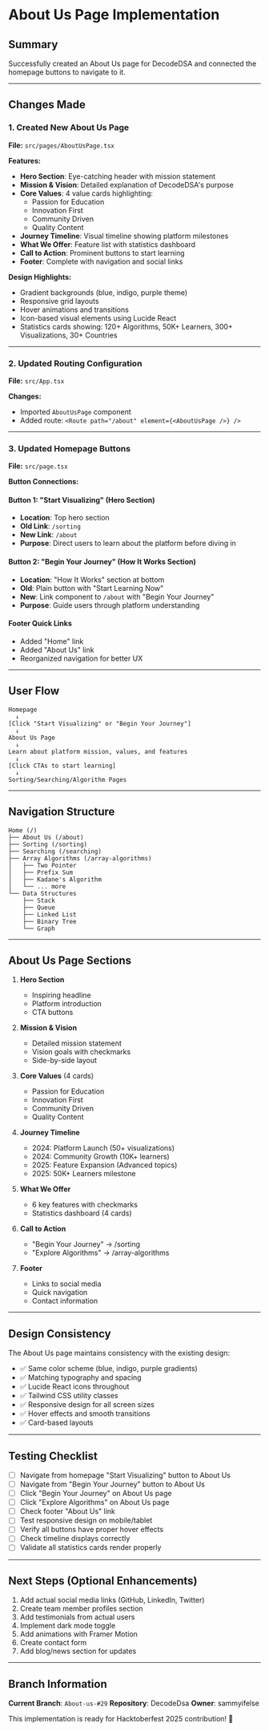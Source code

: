 # About Us Page Implementation

## Summary
Successfully created an About Us page for DecodeDSA and connected the homepage buttons to navigate to it.

---

## Changes Made

### 1. Created New About Us Page
**File:** `src/pages/AboutUsPage.tsx`

**Features:**
- **Hero Section**: Eye-catching header with mission statement
- **Mission & Vision**: Detailed explanation of DecodeDSA's purpose
- **Core Values**: 4 value cards highlighting:
  - Passion for Education
  - Innovation First
  - Community Driven
  - Quality Content
- **Journey Timeline**: Visual timeline showing platform milestones
- **What We Offer**: Feature list with statistics dashboard
- **Call to Action**: Prominent buttons to start learning
- **Footer**: Complete with navigation and social links

**Design Highlights:**
- Gradient backgrounds (blue, indigo, purple theme)
- Responsive grid layouts
- Hover animations and transitions
- Icon-based visual elements using Lucide React
- Statistics cards showing: 120+ Algorithms, 50K+ Learners, 300+ Visualizations, 30+ Countries

---

### 2. Updated Routing Configuration
**File:** `src/App.tsx`

**Changes:**
- Imported `AboutUsPage` component
- Added route: `<Route path="/about" element={<AboutUsPage />} />`

---

### 3. Updated Homepage Buttons
**File:** `src/page.tsx`

**Button Connections:**

#### Button 1: "Start Visualizing" (Hero Section)
- **Location**: Top hero section
- **Old Link**: `/sorting`
- **New Link**: `/about`
- **Purpose**: Direct users to learn about the platform before diving in

#### Button 2: "Begin Your Journey" (How It Works Section)
- **Location**: "How It Works" section at bottom
- **Old**: Plain button with "Start Learning Now"
- **New**: Link component to `/about` with "Begin Your Journey"
- **Purpose**: Guide users through platform understanding

#### Footer Quick Links
- Added "Home" link
- Added "About Us" link
- Reorganized navigation for better UX

---

## User Flow

```
Homepage
  ↓
[Click "Start Visualizing" or "Begin Your Journey"]
  ↓
About Us Page
  ↓
Learn about platform mission, values, and features
  ↓
[Click CTAs to start learning]
  ↓
Sorting/Searching/Algorithm Pages
```

---

## Navigation Structure

```
Home (/)
├── About Us (/about)
├── Sorting (/sorting)
├── Searching (/searching)
├── Array Algorithms (/array-algorithms)
│   ├── Two Pointer
│   ├── Prefix Sum
│   ├── Kadane's Algorithm
│   └── ... more
└── Data Structures
    ├── Stack
    ├── Queue
    ├── Linked List
    ├── Binary Tree
    └── Graph
```

---

## About Us Page Sections

1. **Hero Section**
   - Inspiring headline
   - Platform introduction
   - CTA buttons

2. **Mission & Vision**
   - Detailed mission statement
   - Vision goals with checkmarks
   - Side-by-side layout

3. **Core Values** (4 cards)
   - Passion for Education
   - Innovation First
   - Community Driven
   - Quality Content

4. **Journey Timeline**
   - 2024: Platform Launch (50+ visualizations)
   - 2024: Community Growth (10K+ learners)
   - 2025: Feature Expansion (Advanced topics)
   - 2025: 50K+ Learners milestone

5. **What We Offer**
   - 6 key features with checkmarks
   - Statistics dashboard (4 cards)

6. **Call to Action**
   - "Begin Your Journey" → /sorting
   - "Explore Algorithms" → /array-algorithms

7. **Footer**
   - Links to social media
   - Quick navigation
   - Contact information

---

## Design Consistency

The About Us page maintains consistency with the existing design:
- ✅ Same color scheme (blue, indigo, purple gradients)
- ✅ Matching typography and spacing
- ✅ Lucide React icons throughout
- ✅ Tailwind CSS utility classes
- ✅ Responsive design for all screen sizes
- ✅ Hover effects and smooth transitions
- ✅ Card-based layouts

---

## Testing Checklist

- [ ] Navigate from homepage "Start Visualizing" button to About Us
- [ ] Navigate from "Begin Your Journey" button to About Us
- [ ] Click "Begin Your Journey" on About Us page
- [ ] Click "Explore Algorithms" on About Us page
- [ ] Check footer "About Us" link
- [ ] Test responsive design on mobile/tablet
- [ ] Verify all buttons have proper hover effects
- [ ] Check timeline displays correctly
- [ ] Validate all statistics cards render properly

---

## Next Steps (Optional Enhancements)

1. Add actual social media links (GitHub, LinkedIn, Twitter)
2. Create team member profiles section
3. Add testimonials from actual users
4. Implement dark mode toggle
5. Add animations with Framer Motion
6. Create contact form
7. Add blog/news section for updates

---

## Branch Information

**Current Branch**: `About-us-#29`
**Repository**: DecodeDsa
**Owner**: sammyifelse

This implementation is ready for Hacktoberfest 2025 contribution! 🎃
